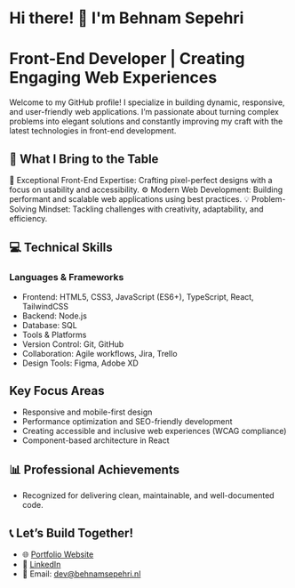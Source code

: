 # Hi there! 👋 I'm Behnam Sepehri
# Front-End Developer | Creating Engaging Web Experiences

Welcome to my GitHub profile! I specialize in building dynamic, responsive, and user-friendly web applications. I’m passionate about turning complex problems into elegant solutions and constantly improving my craft with the latest technologies in front-end development.

## 🚀 What I Bring to the Table
🎨 Exceptional Front-End Expertise: Crafting pixel-perfect designs with a focus on usability and accessibility.
⚙️ Modern Web Development: Building performant and scalable web applications using best practices.
💡 Problem-Solving Mindset: Tackling challenges with creativity, adaptability, and efficiency.

## 💻 Technical Skills
### Languages & Frameworks
- Frontend: HTML5, CSS3, JavaScript (ES6+), TypeScript, React, TailwindCSS
- Backend: Node.js
- Database: SQL
- Tools & Platforms
- Version Control: Git, GitHub
- Collaboration: Agile workflows, Jira, Trello
- Design Tools: Figma, Adobe XD

## Key Focus Areas
- Responsive and mobile-first design
- Performance optimization and SEO-friendly development
- Creating accessible and inclusive web experiences (WCAG compliance)
- Component-based architecture in React

## 📊 Professional Achievements
- Recognized for delivering clean, maintainable, and well-documented code.

## 📞 Let’s Build Together!
- 🌐 [Portfolio Website](https://www.behnamsepehri.nl/)
- 💼 [LinkedIn](https://www.linkedin.com/in/behnam-sepehri/)
- 📧 Email: [dev@behnamsepehri.nl](mailto:dev@behnamsepehri.nl)



